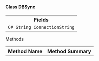#### Class DBSync

<table><tr>
<th> Fields </th>
</tr> 
<tr><td> <code>C# String ConnectionString</code></td></tr>
</table>

Methods
<table><tr><th>Method Name</th> <th>Method Summary</th></tr>
<tr> </tr>
</table>

